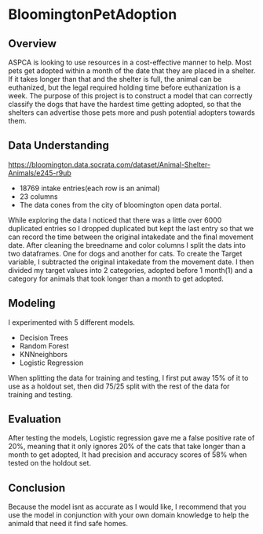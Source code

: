 # BloomingtonPetAdoption

## Overview

ASPCA is looking to use resources in a cost-effective manner to help. Most pets get adopted within a month of the date that they are placed in a shelter. If it takes longer than that and the shelter is full, the animal can be euthanized, but the legal required holding time before euthanization is a week. The purpose of this project is to construct a model that can correctly classify the dogs that have the hardest time getting adopted, so that the shelters can advertise those pets more and push potential adopters towards them.

## Data Understanding

https://bloomington.data.socrata.com/dataset/Animal-Shelter-Animals/e245-r9ub
- 18769 intake entries(each row is an animal)
- 23 columns
- The data cones from the city of bloomington open data portal.

While exploring the data I noticed that there was a little over 6000 duplicated entries so I dropped duplicated but kept the last entry so that we can record the time between the original intakedate and the final movement date. After cleaning the breedname and color columns I split the dats into two dataframes. One for dogs and another for cats. To create the Target variable, I subtracted the original intakedate from the movement date. I then divided my target values into 2 categories, adopted before 1 month(1) and a category for animals that took longer than a month to get adopted.

## Modeling

I experimented with 5 different models. 
- Decision Trees
- Random Forest
- KNNneighbors
- Logistic Regression

When splitting the data for training and testing, I first put away 15% of it to use as a holdout set, then did 75/25 split with the rest of the data for training and testing.

## Evaluation

After testing the models, Logistic regression gave me a false positive rate of 20%, meaning that it only ignores 20% of the cats that take longer than a month to get adopted, It had precision and accuracy scores of 58% when tested on the holdout set.

## Conclusion

Because the model isnt as accurate as I would like, I recommend that you use the model in conjunction with your own domain knowledge to help the animald that need it find safe homes.
